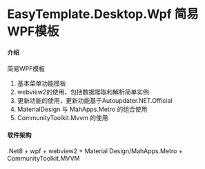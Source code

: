# EasyTemplate.Desktop.Wpf 简易WPF模板

#### 介绍
简易WPF模板
1.  基本菜单功能模板
2.  webview2的使用，包括数据爬取和解析简单实例
3.  更新功能的使用，更新功能基于Autoupdater.NET.Official
4.  MaterialDesign 与 MahApps.Metro 的组合使用
5.  CommunityToolkit.Mvvm 的使用

#### 软件架构
.Net8 + wpf + webview2 + Material Design/MahApps.Metro + CommunityToolkit.MVVM
